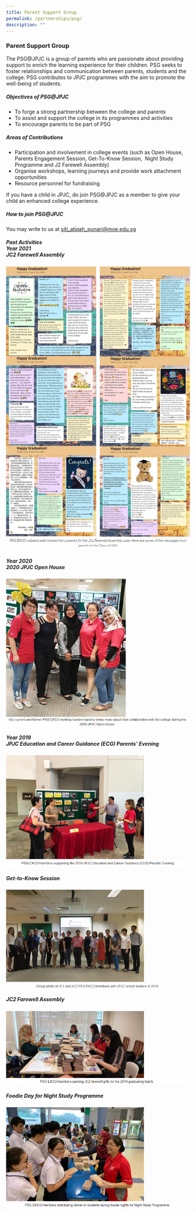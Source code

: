 ```yaml
---
title: Parent Support Group
permalink: /partnerships/psg/
description: ""
---
```

### **Parent Support Group**
The PSG@JPJC is a group of parents who are passionate about providing support to enrich the learning experience for their children. PSG seeks to foster relationships and communication between parents, students and the college. PSG contributes to JPJC programmes with the aim to promote the well-being of students.

##### **Objectives of PSG@JPJC**
*   To forge a strong partnership between the college and parents
*   To assist and support the college in its programmes and activities
*   To encourage parents to be part of PSG

##### **Areas of Contributions**
*   Participation and involvement in college events (such as Open House, Parents Engagement Session, Get-To-Know Session,  Night Study Programme and J2 Farewell Assembly)
*   Organise workshops, learning journeys and provide work attachment opportunities
*   Resource personnel for fundraising

If you have a child in JPJC, do join PSG@JPJC as a member to give your child an enhanced college experience.

##### **How to join PSG@JPJC**
You may write to us at [siti\_atiqah\_punari@moe.edu.sg](mailto:siti\_atiqah\_punari@moe.edu.sg)

##### **Past Activities**<br>**Year 2021**<br>**JC2 Farewell Assembly**

<img src="/images/psg%201a.jpg" 
     style="width:49%" align=left>
<img src="/images/psg%201b.jpg" 
     style="width:49%" align=right>		 
<br><br><br><br>
<br><br><br><br><br>
<img src="/images/psg%202a.jpg" 
     style="width:49%" align=left>
<img src="/images/psg%202b.jpg" 
     style="width:49%" align=right>		 
<br><br><br><br><br>
<br><br><br><br>
<img src="/images/psg%203a.jpg" 
     style="width:49%" align=left>
<img src="/images/psg%203b.jpg" 
     style="width:49%" align=right>		 		 
![](/images/psg%20caption.jpg)

##### **Year 2020<br>2020 JPJC Open House**

<img src="/images/PSG1.jpg" 
     style="width:65%">
![](/images/PSG%201%20caption.png)     

##### **Year 2019<br>JPJC Education and Career Guidance (ECG) Parents’ Evening**

<img src="/images/PSG2.jpg" 
     style="width:75%">
![](/images/PSG%202%20captionn.png)

##### **Get-to-Know Session**

<img src="/images/PSG3.jpg" 
     style="width:75%">
![](/images/PSG%203%20caption.png)

##### **JC2 Farewell Assembly**

<img src="/images/psg4.jpg" 
     style="width:75%">
![](/images/psg4%20c.png)

##### **Foodie Day for Night Study Programme**

<img src="/images/psg5.jpg" 
     style="width:75%">
![](/images/psg5%20c.png)